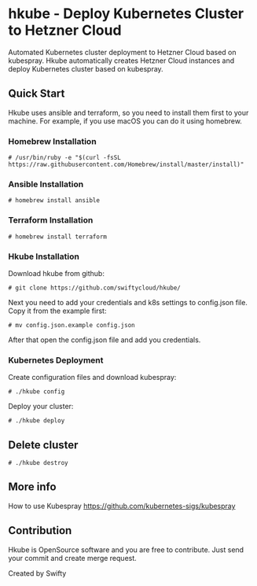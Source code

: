 hkube - Deploy Kubernetes Cluster to Hetzner Cloud
============================================
Automated Kubernetes cluster deployment to Hetzner Cloud based on kubespray. Hkube automatically creates Hetzner Cloud instances and deploy Kubernetes cluster based on kubespray. 

Quick Start
-----------
Hkube uses ansible and terraform, so you need to install them first to your machine. For example, if you use macOS you can do it using homebrew. 

### Homebrew Installation

    # /usr/bin/ruby -e "$(curl -fsSL https://raw.githubusercontent.com/Homebrew/install/master/install)"

### Ansible Installation

    # homebrew install ansible

### Terraform Installation

    # homebrew install terraform

### Hkube Installation

Download hkube from github:

    # git clone https://github.com/swiftycloud/hkube/

Next you need to add your credentials and k8s settings to config.json file. Copy it from the example first:

    # mv config.json.example config.json

After that open the config.json file and add you credentials.

### Kubernetes Deployment

Create configuration files and download kubespray:

    # ./hkube config
    
Deploy your cluster:

    # ./hkube deploy    

## Delete cluster

    # ./hkube destroy
    
## More info

How to use Kubespray https://github.com/kubernetes-sigs/kubespray

Contribution
------------
Hkube is OpenSource software and you are free to contribute. Just send your commit and create merge request.

Created by Swifty

